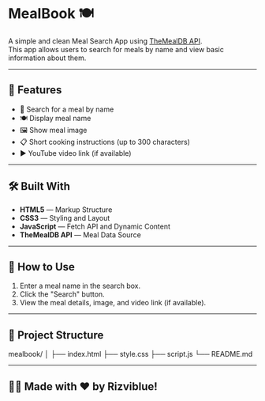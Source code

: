 # MealBook 🍽️

A simple and clean Meal Search App using [TheMealDB API](https://www.themealdb.com/).  
This app allows users to search for meals by name and view basic information about them.

---

## 📸 Features

- 🔎 Search for a meal by name
- 🍽️ Display meal name
- 🖼️ Show meal image
- 📋 Short cooking instructions (up to 300 characters)
- ▶️ YouTube video link (if available)

---

## 🛠️ Built With

- **HTML5** — Markup Structure
- **CSS3** — Styling and Layout
- **JavaScript** — Fetch API and Dynamic Content
- **TheMealDB API** — Meal Data Source

---

## 🚀 How to Use

1. Enter a meal name in the search box.
2. Click the "Search" button.
3. View the meal details, image, and video link (if available).

---

## 📂 Project Structure

mealbook/ │ ├── index.html ├── style.css ├── script.js └── README.md

---

## 🙋‍♂️ Made with ❤️ by Rizviblue!

